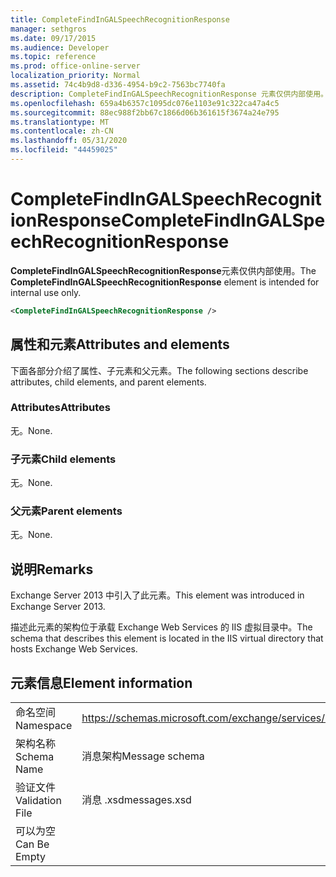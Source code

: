 ```yaml
---
title: CompleteFindInGALSpeechRecognitionResponse
manager: sethgros
ms.date: 09/17/2015
ms.audience: Developer
ms.topic: reference
ms.prod: office-online-server
localization_priority: Normal
ms.assetid: 74c4b9d8-d336-4954-b9c2-7563bc7740fa
description: CompleteFindInGALSpeechRecognitionResponse 元素仅供内部使用。
ms.openlocfilehash: 659a4b6357c1095dc076e1103e91c322ca47a4c5
ms.sourcegitcommit: 88ec988f2bb67c1866d06b361615f3674a24e795
ms.translationtype: MT
ms.contentlocale: zh-CN
ms.lasthandoff: 05/31/2020
ms.locfileid: "44459025"
---
```

# <a name="completefindingalspeechrecognitionresponse"></a><span data-ttu-id="093eb-103">CompleteFindInGALSpeechRecognitionResponse</span><span class="sxs-lookup"><span data-stu-id="093eb-103">CompleteFindInGALSpeechRecognitionResponse</span></span>

<span data-ttu-id="093eb-104">**CompleteFindInGALSpeechRecognitionResponse**元素仅供内部使用。</span><span class="sxs-lookup"><span data-stu-id="093eb-104">The **CompleteFindInGALSpeechRecognitionResponse** element is intended for internal use only.</span></span> 
  
```XML
<CompleteFindInGALSpeechRecognitionResponse />
```

## <a name="attributes-and-elements"></a><span data-ttu-id="093eb-105">属性和元素</span><span class="sxs-lookup"><span data-stu-id="093eb-105">Attributes and elements</span></span>

<span data-ttu-id="093eb-106">下面各部分介绍了属性、子元素和父元素。</span><span class="sxs-lookup"><span data-stu-id="093eb-106">The following sections describe attributes, child elements, and parent elements.</span></span>
  
### <a name="attributes"></a><span data-ttu-id="093eb-107">Attributes</span><span class="sxs-lookup"><span data-stu-id="093eb-107">Attributes</span></span>

<span data-ttu-id="093eb-108">无。</span><span class="sxs-lookup"><span data-stu-id="093eb-108">None.</span></span>
  
### <a name="child-elements"></a><span data-ttu-id="093eb-109">子元素</span><span class="sxs-lookup"><span data-stu-id="093eb-109">Child elements</span></span>

<span data-ttu-id="093eb-110">无。</span><span class="sxs-lookup"><span data-stu-id="093eb-110">None.</span></span>
  
### <a name="parent-elements"></a><span data-ttu-id="093eb-111">父元素</span><span class="sxs-lookup"><span data-stu-id="093eb-111">Parent elements</span></span>

<span data-ttu-id="093eb-112">无。</span><span class="sxs-lookup"><span data-stu-id="093eb-112">None.</span></span>
  
## <a name="remarks"></a><span data-ttu-id="093eb-113">说明</span><span class="sxs-lookup"><span data-stu-id="093eb-113">Remarks</span></span>

<span data-ttu-id="093eb-114">Exchange Server 2013 中引入了此元素。</span><span class="sxs-lookup"><span data-stu-id="093eb-114">This element was introduced in Exchange Server 2013.</span></span>
  
<span data-ttu-id="093eb-115">描述此元素的架构位于承载 Exchange Web Services 的 IIS 虚拟目录中。</span><span class="sxs-lookup"><span data-stu-id="093eb-115">The schema that describes this element is located in the IIS virtual directory that hosts Exchange Web Services.</span></span>
  
## <a name="element-information"></a><span data-ttu-id="093eb-116">元素信息</span><span class="sxs-lookup"><span data-stu-id="093eb-116">Element information</span></span>

|||
|:-----|:-----|
|<span data-ttu-id="093eb-117">命名空间</span><span class="sxs-lookup"><span data-stu-id="093eb-117">Namespace</span></span>  <br/> |https://schemas.microsoft.com/exchange/services/2006/messages  <br/> |
|<span data-ttu-id="093eb-118">架构名称</span><span class="sxs-lookup"><span data-stu-id="093eb-118">Schema Name</span></span>  <br/> |<span data-ttu-id="093eb-119">消息架构</span><span class="sxs-lookup"><span data-stu-id="093eb-119">Message schema</span></span>  <br/> |
|<span data-ttu-id="093eb-120">验证文件</span><span class="sxs-lookup"><span data-stu-id="093eb-120">Validation File</span></span>  <br/> |<span data-ttu-id="093eb-121">消息 .xsd</span><span class="sxs-lookup"><span data-stu-id="093eb-121">messages.xsd</span></span>  <br/> |
|<span data-ttu-id="093eb-122">可以为空</span><span class="sxs-lookup"><span data-stu-id="093eb-122">Can Be Empty</span></span>  <br/> ||
   

